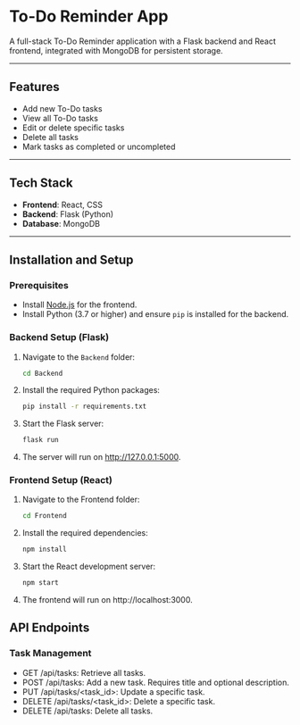 # To-Do Reminder App

A full-stack To-Do Reminder application with a Flask backend and React frontend, integrated with MongoDB for persistent storage.

---

## Features
- Add new To-Do tasks
- View all To-Do tasks
- Edit or delete specific tasks
- Delete all tasks
- Mark tasks as completed or uncompleted

---

## Tech Stack
- **Frontend**: React, CSS
- **Backend**: Flask (Python)
- **Database**: MongoDB

---

## Installation and Setup

### Prerequisites
- Install [Node.js](https://nodejs.org/) for the frontend.
- Install Python (3.7 or higher) and ensure `pip` is installed for the backend.

### Backend Setup (Flask)
1. Navigate to the `Backend` folder:
   ```bash
   cd Backend

2. Install the required Python packages:
   ```bash
   pip install -r requirements.txt

3. Start the Flask server:
   ```bash
   flask run

4. The server will run on http://127.0.0.1:5000.

### Frontend Setup (React)
1. Navigate to the Frontend folder:
   ```bash
   cd Frontend
2. Install the required dependencies:
   ```bash
   npm install
3. Start the React development server:
   ```bash
   npm start

4. The frontend will run on http://localhost:3000.


## API Endpoints
### Task Management
- GET /api/tasks: Retrieve all tasks.
- POST /api/tasks: Add a new task. Requires title and optional description.
- PUT /api/tasks/<task_id>: Update a specific task.
- DELETE /api/tasks/<task_id>: Delete a specific task.
- DELETE /api/tasks: Delete all tasks.
